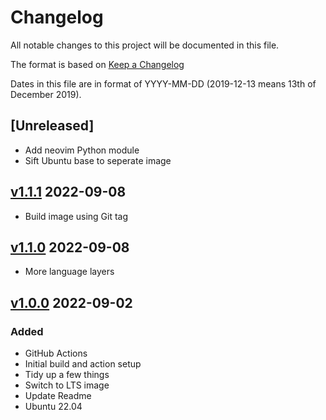 # Changelog

All notable changes to this project will be documented in this file.

The format is based on [Keep a Changelog](https://keepachangelog.com/en/1.0.0/)

Dates in this file are in format of YYYY-MM-DD (2019-12-13 means 13th of December 2019).

## [Unreleased]

* Add neovim Python module
* Sift Ubuntu base to seperate image

## [v1.1.1](https://github.com/alastairhm/spacevim/releases/tag/v1.0.0) 2022-09-08

* Build image using Git tag

## [v1.1.0](https://github.com/alastairhm/spacevim/releases/tag/v1.0.0) 2022-09-08

* More language layers

## [v1.0.0](https://github.com/alastairhm/spacevim/releases/tag/v1.0.0) 2022-09-02

### Added

* GitHub Actions
* Initial build and action setup
* Tidy up a few things
* Switch to LTS image
* Update Readme
* Ubuntu 22.04
